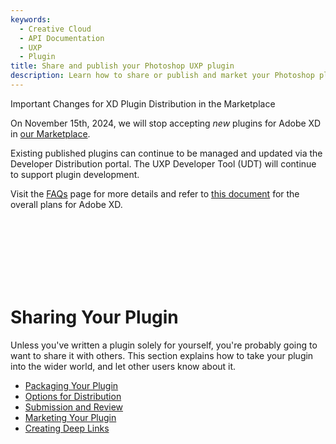 ```yaml
---
keywords:
  - Creative Cloud
  - API Documentation
  - UXP
  - Plugin
title: Share and publish your Photoshop UXP plugin
description: Learn how to share or publish and market your Photoshop plugin. Then get ready for our review process.
---
```


<InlineAlert variant="warning" slots="header, text1, text2, text3" />

Important Changes for XD Plugin Distribution in the Marketplace

On November 15th, 2024, we will stop accepting <i>new</i> plugins for Adobe XD in [our Marketplace](http://exchange.adobe.com/creativecloud). 

Existing published plugins can continue to be managed and updated via the Developer Distribution portal. The UXP Developer Tool (UDT) will continue to support plugin development. 

Visit the [FAQs](https://developer.adobe.com/xd/uxp/plugins/faq/) page for more details and refer to [this document](https://helpx.adobe.com/in/support/xd.html) for the overall plans for Adobe XD. 

<br></br><br></br><br></br>

# Sharing Your Plugin

Unless you've written a plugin solely for yourself, you're probably going to want to share it with others. This section explains how to take your plugin into the wider world, and let other users know about it.

- [Packaging Your Plugin](/distribution/packaging-your-plugin/)
- [Options for Distribution](/distribution/distribution-options/)
- [Submission and Review](/distribution/submission-checklist/)
- [Marketing Your Plugin](/distribution/marketing/)
- [Creating Deep Links](/distribution/deep-links/)
